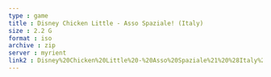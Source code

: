 ```yaml
---
type : game
title : Disney Chicken Little - Asso Spaziale! (Italy)
size : 2.2 G
format : iso
archive : zip
server : myrient
link2 : Disney%20Chicken%20Little%20-%20Asso%20Spaziale%21%20%28Italy%29
---
```

